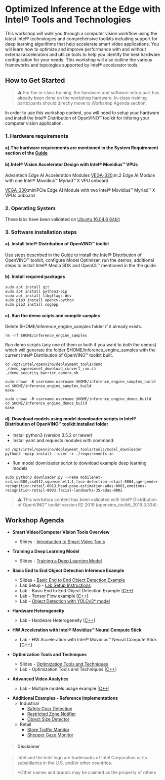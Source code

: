 # Optimized Inference at the Edge with Intel® Tools and Technologies 
This workshop will walk you through a computer vision workflow using the latest Intel® technologies and comprehensive toolkits including support for deep learning algorithms that help accelerate smart video applications. You will learn how to optimize and improve performance with and without external accelerators and utilize tools to help you identify the best hardware configuration for your needs. This workshop will also outline the various frameworks and topologies supported by Intel® accelerator tools. 

## How to Get Started
   
> :warning: For the in-class training, the hardware and software setup part has already been done on the workshop hardware. In-class training participants should directly move to Workshop Agenda section. 

In order to use this workshop content, you will need to setup your hardware and install the Intel® Distribution of OpenVINO™ toolkit for infering your computer vision application.  
### 1. Hardware requirements
#### a).The hardware requirements are mentioned in the System Requirement section of the [Guide](https://docs.openvinotoolkit.org/latest/_docs_install_guides_installing_openvino_linux.html#development_and_target_platform)
#### b).Intel® Vision Accelerator Design with Intel® Movidius™ VPUs
Advantech Edge AI Acceleration Modules
[VEGA-320](https://www.advantech.com/products/3d060f1e-e73e-460d-b38c-c69f76312c91/vega-320/mod_f8aaa5f2-fe32-4a58-b5b4-2a02a857852a):m.2 Edge AI Module with one Intel® Movidius™ Myriad™ X VPU onboard

[VEGA-330](https://www.advantech.com/products/3d060f1e-e73e-460d-b38c-c69f76312c91/vega-330/mod_120c6dca-5210-4d0d-b71f-8854a7faf1a1):miniPCIe Edge AI Module with two Intel® Movidius™ Myriad™ X VPUs onboard

### 2. Operating System
These labs have been validated on [Ubuntu 16.04.6 64bit](https://ubuntu.com/download/alternative-downloads)

### 3. Software installation steps
#### a). Install Intel® Distribution of OpenVINO™ toolkit 
Use steps described in the [Guide](https://software.intel.com/en-us/articles/OpenVINO-Install-Linux)
to install the Intel® Distribution of OpenVINO™ toolkit, configure Model Optimizer, run the demos, additional steps to install Intel® Media SDK and OpenCL™ mentioned in the the guide. 

#### b). Install required packages
	sudo apt install git
	sudo apt install python3-pip
	sudo apt install libgflags-dev
	sudo pip3 install opencv-python
	sudo pip3 install cogapp
    
#### c). Run the demo scipts and compile samples
Delete $HOME/inference_engine_samples folder if it already exists. 

	rm -rf $HOME/inference_engine_samples
	
Run demo scripts (any one of them or both if you want to both the demos) which will generate the folder $HOME/inference_engine_samples with the current Intel® Distribution of OpenVINO™ toolkit built. 

	cd /opt/intel/openvino/deployment_tools/demo
	./demo_squeezenet_download_convert_run.sh
	./demo_security_barrier_camera.sh
	
	sudo chown -R username.username $HOME/inference_engine_samples_build
	cd $HOME/inference_engine_samples_build
	make

	sudo chown -R username.username $HOME/inference_engine_demos_build
	cd $HOME/inference_engine_demos_build
	make

#### d). Download models using model downloader scripts in Intel® Distribution of OpenVINO™ toolkit installed folder
   - Install python3 (version 3.5.2 or newer) 
   - Install yaml and requests modules with command:

	cd /opt/intel/openvino/deployment_tools/tools/model_downloader	
	python3 -mpip install --user -r ./requirements.in
   
   - Run model downloader script to download example deep learning models
  	
	sudo python3 downloader.py --name mobilenet-ssd,ssd300,ssd512,squeezenet1.1,face-detection-retail-0004,age-gender-recognition-retail-0013,head-pose-estimation-adas-0001,emotions-recognition-retail-0003,facial-landmarks-35-adas-0002

> :warning: This workshop content has been validated with Intel® Distribution of OpenVINO™ toolkit version R2 2019 (openvino_toolkit_2019.3.334). 


		
## Workshop Agenda
* **Smart Video/Computer Vision Tools Overview**
  - Slides - [Introduction to Smart Video Tools](./presentations/01-Introduction-to-Intel-Smart-Video-Tools.pdf)

* **Training a Deep Learning Model**
  - Slides - [Training a Deep Learning Model](./presentations/DL_training_model.pdf)
  
* **Basic End to End Object Detection Inference Example**
  - Slides - [Basic End to End Object Detection Example](./presentations/02-03_Basic-End-to-End-Object-Detection-Example.pdf)
  - Lab Setup - [Lab Setup Instructions](./Lab_setup.md)
  - Lab - Basic End to End Object Detection Example   [[C++](./object-detection/README.md)] <!--  [[Python](./object-detection/Python/basic_end_to_end_object_detection.ipynb)] -->
  - Lab - Tensor Flow example [[C++](./advanced-video-analytics/tensor_flow.md)] <!-- [[Python](./object-detection/Python/Tensor_Flow_example.ipynb)] -->
  - Lab - [Object Detection with YOLOv3* model](./object-detection/README_yolov3.md)

* **Hardware Heterogeneity**
  - Lab - Hardware Heterogeneity [[C++](./hardware-heterogeneity/README.md)] <!-- [[Python](./hardware-heterogeneity/Python/hardware-heterogeneity.ipynb)] -->

* **HW Acceleration with Intel® Movidius™ Neural Compute Stick**
  - Lab - HW Acceleration with Intel® Movidius™ Neural Compute Stick [[C++](./HW-Acceleration-with-Movidious-NCS/README.md)] <!--[[Python](./HW-Acceleration-with-Movidious-NCS/Python/HW_Acceleration_with_Movidius_NCS.ipynb)] -->

* **Optimization Tools and Techniques** 
  - Slides - [Optimization Tools and Techniques](./presentations/04-05_Optimization_and_advanced_analytics.pdf)
  - Lab - Optimization Tools and Techniques [[C++](./optimization-tools-and-techniques/README.md)] <!-- [[Python](./optimization-tools-and-techniques/Python/optimization_tools_and_techniques.ipynb)] -->
  
* **Advanced Video Analytics**
  - Lab - Multiple models usage example [[C++](./advanced-video-analytics/multiple_models.md)] <!-- [[Python](./advanced-video-analytics/Python/advanced_video_analytics.ipynb)] -->
<!----  
* **UP²\* AI Vision Development kit as Edge**
  - Setup - [Development machine and Internet Connection Sharing](./up2-vision-kit/dev_machine_setup.md)
  - Lab - [Interact face detection on UP2 kit using Intel® System Studio](./up2-vision-kit/openvino-projects-using-iss2019.md) ---->
  
* **Additional Examples - Reference Implementations**
  - Industrial 
  	- [Safety Gear Detection](./safety-gear-example/README.md)
	- [Restricted Zone Notifier](https://github.com/intel-iot-devkit/restricted-zone-notifier-cpp)
  	- [Object Size Detector](https://github.com/intel-iot-devkit/object-size-detector-cpp)
  - Retail 
  	- [Store Traffic Monitor](https://github.com/intel-iot-devkit/store-traffic-monitor)
	- [Shopper Gaze Monitor](https://github.com/intel-iot-devkit/shopper-gaze-monitor-cpp)
<!--	
* **Workshop Survey**
  - [Workshop Survey](https://idz.qualtrics.com/jfe/form/SV_a9GvOxtOrOziykB)
  - [Custom Layer Tutorial Survey](https://intelemployee.az1.qualtrics.com/jfe/form/SV_1ZjOKaEIQUM5FpX)
  - [Embedded Vision Summit Workshop Survey](https://intel.az1.qualtrics.com/jfe/form/SV_6RsCwmj6QGD3PAF)
  -->
> #### Disclaimer

> Intel and the Intel logo are trademarks of Intel Corporation or its subsidiaries in the U.S. and/or other countries. 
 
> *Other names and brands may be claimed as the property of others
